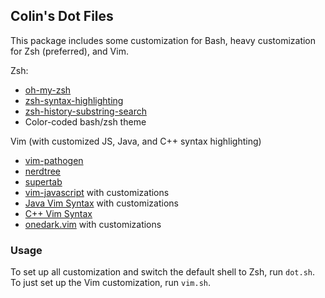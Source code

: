 ## Colin's Dot Files

This package includes some customization for Bash, heavy customization for Zsh (preferred), and Vim.

Zsh:
- [oh-my-zsh](https://github.com/robbyrussell/oh-my-zsh)
- [zsh-syntax-highlighting](https://github.com/zsh-users/zsh-syntax-highlighting)
- [zsh-history-substring-search](https://github.com/zsh-users/zsh-history-substring-search)
- Color-coded bash/zsh theme

Vim (with customized JS, Java, and C++ syntax highlighting)
- [vim-pathogen](https://github.com/tpope/vim-pathogen)
- [nerdtree](https://github.com/scrooloose/nerdtree)
- [supertab](https://github.com/ervandew/supertab)
- [vim-javascript](https://github.com/pangloss/vim-javascript) with customizations
- [Java Vim Syntax](http://www.fleiner.com/vim/syntax/java.vim) with customizations
- [C++ Vim Syntax](http://www.haeggblad.com)
- [onedark.vim](https://github.com/joshdick/onedark.vim) with customizations

### Usage
To set up all customization and switch the default shell to Zsh, run `dot.sh`. To just set up the Vim customization, run `vim.sh`.


